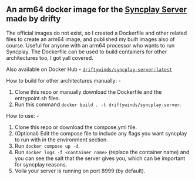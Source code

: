 ## An arm64 docker image for the [Syncplay Server](https://github.com/Syncplay/syncplay) made by drifty

The official images do not exist, so I created a Dockerfile and other related files to create an arm64 image, and published my built images also of course. Useful for anyone with an arm64 processor who wants to run Syncplay. The Dockerfile can be used to build containers for other architectures too, I got yall covered. 

Also available on Docker Hub - [```driftywinds/syncplay-server:latest```](https://hub.docker.com/repository/docker/driftywinds/syncplay-server/general)

How to build for other architectures manually: -

1. Clone this repo or manually download the Dockerfile and the entrypoint.sh files.
2. Run this command ```docker build . -t driftywinds/syncplay-server```.

How to use: - 

1. Clone this repo or download the compose.yml file.
2. (Optional) Edit the compose file to include any flags you want syncplay to run with in the environment section.
3. Run ```docker compose up -d```.
4. Run ```docker logs -f <container name>``` (replace the container name) and you can see the salt that the server gives you, which can be important for syncplay reasons.
5. Voila your server is running on port 8999 (by default).
